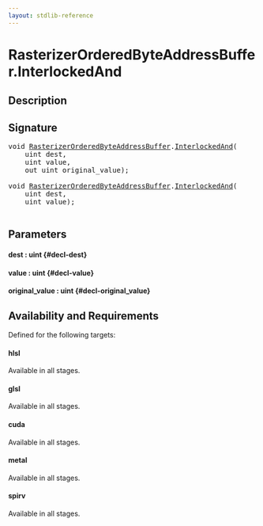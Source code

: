 ```yaml
---
layout: stdlib-reference
---
```


# RasterizerOrderedByteAddressBuffer\.InterlockedAnd

## Description





## Signature 

<pre>
<span class="code_keyword">void</span> <a href="/stdlib-reference/types/RasterizerOrderedByteAddressBuffer/index" class="code_type">RasterizerOrderedByteAddressBuffer</a>.<a href="/stdlib-reference/types/RasterizerOrderedByteAddressBuffer/InterlockedAnd">InterlockedAnd</a>(
    <span class="code_keyword">uint</span> <span class='code_param'>dest</span>,
    <span class="code_keyword">uint</span> <span class='code_param'>value</span>,
    <span class="code_keyword">out</span> <span class="code_keyword">uint</span> <span class='code_param'>original_value</span>);

<span class="code_keyword">void</span> <a href="/stdlib-reference/types/RasterizerOrderedByteAddressBuffer/index" class="code_type">RasterizerOrderedByteAddressBuffer</a>.<a href="/stdlib-reference/types/RasterizerOrderedByteAddressBuffer/InterlockedAnd">InterlockedAnd</a>(
    <span class="code_keyword">uint</span> <span class='code_param'>dest</span>,
    <span class="code_keyword">uint</span> <span class='code_param'>value</span>);

</pre>

## Parameters

#### dest  : uint {#decl-dest}
#### value  : uint {#decl-value}
#### original\_value  : uint {#decl-original_value}

## Availability and Requirements

Defined for the following targets:

#### hlsl
Available in all stages.

#### glsl
Available in all stages.

#### cuda
Available in all stages.

#### metal
Available in all stages.

#### spirv
Available in all stages.



